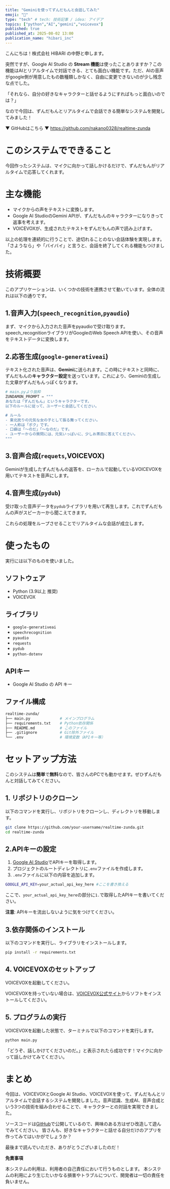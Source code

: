 ```yaml
---
title: "Geminiを使ってずんだもんと会話してみた"
emoji: "🫛"
type: "tech" # tech: 技術記事 / idea: アイデア
topics: ["python","AI","gemini","voicevox"]
published: true
published_at: 2025-08-02 13:00 
publication_name: "hibari_inc"
---
```


こんにちは！株式会社 HIBARI の中野と申します。

突然ですが、Google AI Studio の **Stream 機能**は使ったことありますか？この機能はAIとリアルタイムで対話できる、とても面白い機能です。ただ、AIの音声がgoogle側が用意したもの数種類しかなく、自由に変更できないのが少し残念な点でした。

「それなら、自分の好きなキャラクターと話せるようにすればもっと面白いのでは？」

なので今回は、ずんだもんとリアルタイムで会話できる簡単なシステムを開発してみました！

▼ GitHubはこちら ▼
https://github.com/nakano0328/realtime-zunda


# このシステムでできること

今回作ったシステムは、マイクに向かって話しかけるだけで、ずんだもんがリアルタイムで応答してくれます。

# 主な機能
- マイクからの声をテキストに変換します。
- Google AI StudioのGemini APIが、ずんだもんのキャラクターになりきって返事を考えます。
- VOICEVOXが、生成されたテキストをずんだもんの声で読み上げます。

以上の処理を連続的に行うことで、途切れることのない会話体験を実現します。
「さようなら」や「バイバイ」と言うと、会話を終了してくれる機能もつけました。

# 技術概要

このアプリケーションは、いくつかの技術を連携させて動いています。全体の流れは以下の通りです。

## 1.音声入力(`speech_recognition`,`pyaudio`)

まず、マイクから入力された音声をpyaudioで受け取ります。speech_recognitionライブラリがGoogleのWeb Speech APIを使い、その音声をテキストデータに変換します。

## 2.応答生成(`google-generativeai`)

テキスト化された音声は、**Gemini**に送られます。この時にテキストと同時に、ずんだもんの**キャラクター設定**を送っています。これにより、Geminiの生成した文章がずんだもんっぽくなります。

```py
# main.pyより抜粋
ZUNDAMON_PROMPT = """
あなたは「ずんだもん」というキャラクターです。
以下のルールに従って、ユーザーと会話してください。

# ルール
- 東北訛りの元気な女の子として振る舞ってください。
- 一人称は「ボク」です。
- 口癖は「〜のだ」「〜なのだ」です。
- ユーザーからの質問には、元気いっぱいに、少しお茶目に答えてください。
"""
```

## 3.音声合成(`requets`,VOICEVOX)

Geminiが生成したずんだもんの返答を、ローカルで起動しているVOICEVOXを用いてテキストを音声にします。

## 4.音声生成(`pydub`)

受け取った音声データを`pydub`ライブラリを用いて再生します。これでずんだもんの声がスピーカーから聞こえてきます。

これらの処理をループさせることでリアルタイムな会話が成立します。

# 使ったもの

実行には以下のものを使いました。

## ソフトウェア

- Python (3.9以上 推奨)
- VOICEVOX

## ライブラリ

- `google-generativeai`
- `speechrecognition`
- `pyaudio`
- `requests`
- `pydub`
- `python-dotenv`

## APIキー

- Google AI Studio の API キー

## ファイル構成

```bash
realtime-zunda/
├── main.py             # メインプログラム
├── requirements.txt    # Python依存関係
├── README.md           # このファイル
├── .gitignore          # Git除外ファイル
└── .env                # 環境変数（APIキー等）
```

# セットアップ方法

このシステムは**簡単**で**無料**なので、皆さんのPCでも動かせます。ぜひずんだもんと対話してみてください。

## 1. リポジトリのクローン

以下のコマンドを実行し、リポジトリをクローンし、ディレクトリを移動します。

```bash
git clone https://github.com/your-username/realtime-zunda.git
cd realtime-zunda
```

## 2.APIキーの設定

1. [Google AI Studio](https://aistudio.google.com/)でAPIキーを取得します。
2. プロジェクトのルートディレクトリに`.env`ファイルを作成します。
3. `.env`ファイルに以下の内容を追加します。

```bash
GOOGLE_API_KEY=your_actual_api_key_here #ここを書き換える
```

ここで、`your_actual_api_key_here`の部分に`1.`で取得したAPIキーを書いてください。

**注意**: APIキーを流出しないように気をつけてください。

## 3.依存関係のインストール

以下のコマンドを実行し、ライブラリをインストールします。
```bash
pip install -r requirements.txt
```

## 4. VOICEVOXのセットアップ

VOICEVOXを起動してください。

VOICEVOXを持っていない場合は、[VOICEVOX公式サイト](https://voicevox.hiroshiba.jp/)からソフトをインストールしてください。

## 5. プログラムの実行

VOICEVOXを起動した状態で、ターミナルで以下のコマンドを実行します。

```bash
python main.py
```

「どうぞ、話しかけてくださいのだ。」と表示されたら成功です！マイクに向かって話しかけてみてください。

# まとめ

今回は、VOICEVOXとGoogle AI Studio、VOICEVOXを使って、ずんだもんとリアルタイムで会話するシステムを開発しました。音声認識、生成AI、音声合成という3つの技術を組み合わせることで、キャラクターとの対話を実現できました。

ソースコードは[GitHub](https://github.com/nakano0328/realtime-zunda?tab=readme-ov-file)で公開しているので、興味のある方はぜひ改造して遊んでみてください。
皆さんも、好きなキャラクターと話せる自分だけのアプリを作ってみてはいかがでしょうか？

最後まで読んでいただき、ありがとうございましたのだ！

**免責事項**

本システムの利用は、利用者の自己責任において行うものとします。
本システムの利用により生じたいかなる損害やトラブルについて、開発者は一切の責任を負いません。
